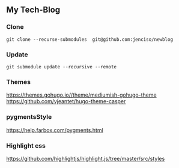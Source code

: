 ## My Tech-Blog

### Clone

```shell
git clone --recurse-submodules  git@github.com:jenciso/newblog
```

### Update

```
git submodule update --recursive --remote
```

### Themes

https://themes.gohugo.io//theme/mediumish-gohugo-theme
https://github.com/vjeantet/hugo-theme-casper

### pygmentsStyle

https://help.farbox.com/pygments.html

### Highlight css 

https://github.com/highlightjs/highlight.js/tree/master/src/styles

